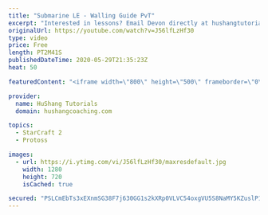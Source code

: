 ```yaml
---
title: "Submarine LE - Walling Guide PvT"
excerpt: "Interested in lessons? Email Devon directly at hushangtutorials@outlook.com ------------------------------------------------------------------------------------------------------- Want to support HuShang Tutorials directly? Patreon is a website where you can contribute a monthly donation that will help"
originalUrl: https://youtube.com/watch?v=J56lfLzHf30
type: video
price: Free
length: PT2M41S
publishedDateTime: 2020-05-29T21:35:23Z
heat: 50

featuredContent: "<iframe width=\"800\" height=\"500\" frameborder=\"0\" src=\"https://www.youtube.com/embed/J56lfLzHf30\" allow=\"accelerometer; autoplay; encrypted-media; gyroscope; picture-in-picture\" allowfullscreen></iframe>"

provider:
  name: HuShang Tutorials
  domain: hushangcoaching.com

topics:
  - StarCraft 2
  - Protoss

images:
  - url: https://i.ytimg.com/vi/J56lfLzHf30/maxresdefault.jpg
    width: 1280
    height: 720
    isCached: true

secured: "PSLCmEbTs3xEXnmSG38F7j630GG1s2kXRp0VLVC54oxgVU5S8NaMY5KZuslP1BZy85KxLPkpcSO011Qr9jUd3HkSbOBdeQvQVfQPndxq7KlResJMWHfvLU9WXTbt58CGHgS+gwUF9LKEsS1AndXfrMNefYTqCpYXgaLqPYxSy5qo/ZpKJyPABUXTDuTk5SEcvlibuA8bQ+E7N+k+tX1v3uvBh6d+Pv6jZPCgkWFGpizaUg+ghC1ZRPVZiggOGTgvQyFCeauOyQ0/HN8+KbXUezmof95JPTHkArfxURnRT+1jcZD9yotSUqHJ0IjA4XTPGhomIcNJ8dm0BMhVkGnRCklxKtvFvT5HwfTWNGpCqj2GGrjbW8+e8wPD3Rbd9z0NfYu6xCI9bJuqppapUxqjyA==;vB2qLFORpKFpSP6CUGcZUw=="
---
```


